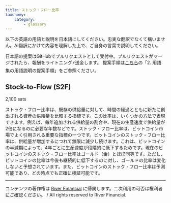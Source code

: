 ```yaml
---
title: ストック・フロー比率
taxonomy:
    category:
        - glossary
---
```


以下の英語の用語と説明を日本語にしてください。忠実な翻訳でなくて構いません。AI翻訳にかけて内容を理解した上で、ご自身の言葉で説明してください。

日本語の提案はGitHubでプルリクエストとして受付中。プルリクエストがマージされたら、報酬をライトニング⚡️送金します。
提案手順は[こちら](https://github.com/lostinbitcoin/categories/wiki)の「2. 用語集の用語説明の提案手順」をご参照ください。

## Stock-to-Flow (S2F)
2,100 sats

ストック・フロー比率は、既存の供給量に対して、時間の経過とともに新たに創出される資産の供給量を比較する指標です。この比率は、いくつかの方法で表現できます。例えば、毎年追加される供給量の割合や、現在の生産速度で供給量が2倍になるのに必要な年数などです。ストック・フロー比率は、ビットコイン市場でよく引用される重要な指標の一つです。ビットコインのストック・フロー比率は、供給量が増加するにつれて無限に減少し続けます。これは、ビットコインの半減期によって、4年ごとに生産速度が段階的に低下するためです。現在のビットコインのストック・フロー比率はゴールド（金）とほぼ同等です。ただし、ビットコインの比率は今後も継続的に低下するのに対し、ゴールドの比率は変化しないと予想されています。また、ビットコインのストック・フロー比率は予測可能であり、どの時点でも正確に検証可能です。

---
コンテンツの著作権は [River Financial](https://river.com/) に帰属します。二次利用の可否は権利者にご確認ください。 / All rights reserved to River Financial.
